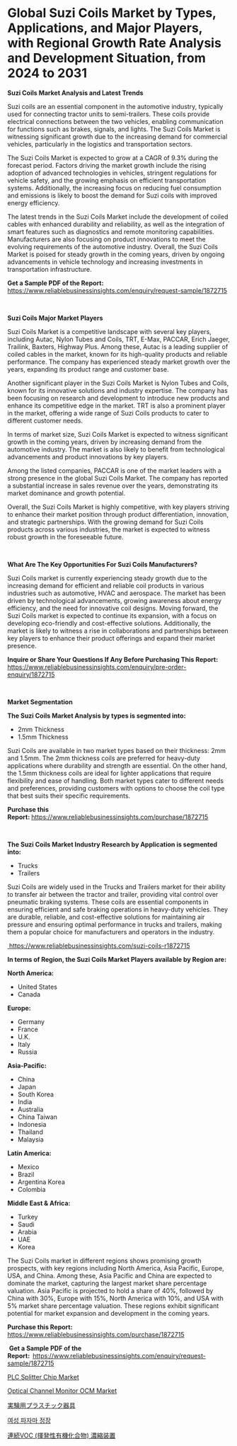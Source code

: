 <p><h1>Global Suzi Coils Market by Types, Applications, and Major Players, with Regional Growth Rate Analysis and Development Situation, from 2024 to 2031</h1></p><p><strong>Suzi Coils Market Analysis and Latest Trends</strong></p>
<p><p>Suzi coils are an essential component in the automotive industry, typically used for connecting tractor units to semi-trailers. These coils provide electrical connections between the two vehicles, enabling communication for functions such as brakes, signals, and lights. The Suzi Coils Market is witnessing significant growth due to the increasing demand for commercial vehicles, particularly in the logistics and transportation sectors.</p><p>The Suzi Coils Market is expected to grow at a CAGR of 9.3% during the forecast period. Factors driving the market growth include the rising adoption of advanced technologies in vehicles, stringent regulations for vehicle safety, and the growing emphasis on efficient transportation systems. Additionally, the increasing focus on reducing fuel consumption and emissions is likely to boost the demand for Suzi coils with improved energy efficiency.</p><p>The latest trends in the Suzi Coils Market include the development of coiled cables with enhanced durability and reliability, as well as the integration of smart features such as diagnostics and remote monitoring capabilities. Manufacturers are also focusing on product innovations to meet the evolving requirements of the automotive industry. Overall, the Suzi Coils Market is poised for steady growth in the coming years, driven by ongoing advancements in vehicle technology and increasing investments in transportation infrastructure.</p></p>
<p><strong>Get a Sample PDF of the Report:&nbsp;</strong> <a href="https://www.reliablebusinessinsights.com/enquiry/request-sample/1872715">https://www.reliablebusinessinsights.com/enquiry/request-sample/1872715</a></p>
<p>&nbsp;</p>
<p><strong>Suzi Coils Major Market Players</strong></p>
<p><p>Suzi Coils Market is a competitive landscape with several key players, including Autac, Nylon Tubes and Coils, TRT, E-Max, PACCAR, Erich Jaeger, Trailink, Baxters, Highway Plus. Among these, Autac is a leading supplier of coiled cables in the market, known for its high-quality products and reliable performance. The company has experienced steady market growth over the years, expanding its product range and customer base.</p><p>Another significant player in the Suzi Coils Market is Nylon Tubes and Coils, known for its innovative solutions and industry expertise. The company has been focusing on research and development to introduce new products and enhance its competitive edge in the market. TRT is also a prominent player in the market, offering a wide range of Suzi Coils products to cater to different customer needs.</p><p>In terms of market size, Suzi Coils Market is expected to witness significant growth in the coming years, driven by increasing demand from the automotive industry. The market is also likely to benefit from technological advancements and product innovations by key players.</p><p>Among the listed companies, PACCAR is one of the market leaders with a strong presence in the global Suzi Coils Market. The company has reported a substantial increase in sales revenue over the years, demonstrating its market dominance and growth potential.</p><p>Overall, the Suzi Coils Market is highly competitive, with key players striving to enhance their market position through product differentiation, innovation, and strategic partnerships. With the growing demand for Suzi Coils products across various industries, the market is expected to witness robust growth in the foreseeable future.</p></p>
<p>&nbsp;</p>
<p><strong>What Are The Key Opportunities For Suzi Coils Manufacturers?</strong></p>
<p><p>Suzi Coils market is currently experiencing steady growth due to the increasing demand for efficient and reliable coil products in various industries such as automotive, HVAC and aerospace. The market has been driven by technological advancements, growing awareness about energy efficiency, and the need for innovative coil designs. Moving forward, the Suzi Coils market is expected to continue its expansion, with a focus on developing eco-friendly and cost-effective solutions. Additionally, the market is likely to witness a rise in collaborations and partnerships between key players to enhance their product offerings and expand their market presence.</p></p>
<p><strong>Inquire or Share Your Questions If Any Before Purchasing This Report:</strong> <a href="https://www.reliablebusinessinsights.com/enquiry/pre-order-enquiry/1872715">https://www.reliablebusinessinsights.com/enquiry/pre-order-enquiry/1872715</a></p>
<p>&nbsp;</p>
<p><strong>Market Segmentation</strong></p>
<p><strong>The Suzi Coils Market Analysis by types is segmented into:</strong></p>
<p><ul><li>2mm Thickness</li><li>1.5mm Thickness</li></ul></p>
<p><p>Suzi Coils are available in two market types based on their thickness: 2mm and 1.5mm. The 2mm thickness coils are preferred for heavy-duty applications where durability and strength are essential. On the other hand, the 1.5mm thickness coils are ideal for lighter applications that require flexibility and ease of handling. Both market types cater to different needs and preferences, providing customers with options to choose the coil type that best suits their specific requirements.</p></p>
<p><strong>Purchase this Report:&nbsp;</strong><a href="https://www.reliablebusinessinsights.com/purchase/1872715">https://www.reliablebusinessinsights.com/purchase/1872715</a></p>
<p>&nbsp;</p>
<p><strong>The Suzi Coils Market Industry Research by Application is segmented into:</strong></p>
<p><ul><li>Trucks</li><li>Trailers</li></ul></p>
<p><p>Suzi Coils are widely used in the Trucks and Trailers market for their ability to transfer air between the tractor and trailer, providing vital control over pneumatic braking systems. These coils are essential components in ensuring efficient and safe braking operations in heavy-duty vehicles. They are durable, reliable, and cost-effective solutions for maintaining air pressure and ensuring optimal performance in trucks and trailers, making them a popular choice for manufacturers and operators in the industry.</p></p>
<p><a href="https://www.reliablebusinessinsights.com/suzi-coils-r1872715">&nbsp;https://www.reliablebusinessinsights.com/suzi-coils-r1872715</a></p>
<p><strong>In terms of Region, the Suzi Coils Market Players available by Region are:</strong></p>
<p>
    <p> <strong> North America: </strong>
        <ul>
            <li>United States</li>
            <li>Canada</li>
        </ul>
        </p> 
    <p> <strong> Europe: </strong>
        <ul>
            <li>Germany</li>
            <li>France</li>
            <li>U.K.</li>
            <li>Italy</li>
            <li>Russia</li>
        </ul>
        </p> 
    <p> <strong> Asia-Pacific: </strong>
        <ul>
            <li>China</li>
            <li>Japan</li>
            <li>South Korea</li>
            <li>India</li>
            <li>Australia</li>
            <li>China Taiwan</li>
            <li>Indonesia</li>
            <li>Thailand</li>
            <li>Malaysia</li>
        </ul>
        </p> 
    <p> <strong> Latin America: </strong>
        <ul>
            <li>Mexico</li>
            <li>Brazil</li>
            <li>Argentina Korea</li>
            <li>Colombia</li>
        </ul>
        </p> 
    <p> <strong> Middle East & Africa: </strong>
        <ul>
            <li>Turkey</li>
            <li>Saudi</li>
            <li>Arabia</li>
            <li>UAE</li>
            <li>Korea</li>
        </ul>
    </p>
    </p>
<p><p>The Suzi Coils market in different regions shows promising growth prospects, with key regions including North America, Asia Pacific, Europe, USA, and China. Among these, Asia Pacific and China are expected to dominate the market, capturing the largest market share percentage valuation. Asia Pacific is projected to hold a share of 40%, followed by China with 30%, Europe with 15%, North America with 10%, and USA with 5% market share percentage valuation. These regions exhibit significant potential for market expansion and development in the coming years.</p></p>
<p><strong>Purchase this Report: </strong><a href="https://www.reliablebusinessinsights.com/purchase/1872715">https://www.reliablebusinessinsights.com/purchase/1872715</a></p>
<p>&nbsp;<strong>Get a Sample PDF of the Report:&nbsp;&nbsp;</strong><a href="https://www.reliablebusinessinsights.com/enquiry/request-sample/1872715">https://www.reliablebusinessinsights.com/enquiry/request-sample/1872715</a></p>
<p><strong></strong></p>
<p><p><a href="https://github.com/madrenesphilippe/Market-Research-Report-List-1/blob/main/plc-splitter-chip-market.md">PLC Splitter Chip Market</a></p><p><a href="https://github.com/rakibtthstu9900/Market-Research-Report-List-1/blob/main/optical-channel-monitor-ocm-market.md">Optical Channel Monitor OCM Market</a></p><p><a href="https://github.com/alyle7648/Market-Research-Report-List-1/blob/main/2879691120464.md">実験用プラスチック器具</a></p><p><a href="https://github.com/TimmyMann6767/Market-Research-Report-List-2/blob/main/3040567112524.md">여성 파자마 정장</a></p><p><a href="https://github.com/leigh4852023/Market-Research-Report-List-1/blob/main/7618068120465.md">連続VOC (揮発性有機化合物) 濃縮装置</a></p></p>